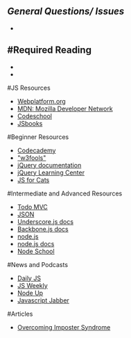 *General Questions/ Issues*
-
-

#Required Reading
-
-
-

#JS Resources
- [Webplatform.org](http://docs.webplatform.org/wiki/javascript)
- [MDN: Mozilla Developer Network](https://developer.mozilla.org/en-US/)
- [Codeschool](https://www.codeschool.com/)
- [JSbooks](http://jsbooks.revolunet.com/)

#Beginner Resources
- [Codecademy](http://www.codecademy.com/)
- ["w3fools"](http://www.w3fools.com/)
- [jQuery documentation](http://api.jquery.com/)
- [jQuery Learning Center](http://learn.jquery.com/)
- [JS for Cats](http://jsforcats.com/)

#Intermediate and Advanced Resources
- [Todo MVC](http://todomvc.com/)
- [JSON](http://www.jsonexample.com/)
- [Underscore.js docs](http://underscorejs.org/)
- [Backbone.js docs](http://backbonejs.org/)
- [node.js](http://blog.modulus.io/nodejs-resources)
- [node.js docs](http://nodejs.org/api/)
- [Node School](http://nodeschool.io/)

#News and Podcasts
- [Daily JS](http://dailyjs.com/)
- [JS Weekly](http://javascriptweekly.com/)
- [Node Up](http://nodeup.com/)
- [Javascript Jabber](http://javascriptjabber.com/)

#Articles
- [Overcoming Imposter Syndrome](https://medium.com/tech-talk/bdae04e46ec5)
